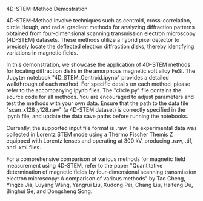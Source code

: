 4D-STEM-Method Demostration

4D-STEM-Method involve techniques such as centroid, cross-correlation, circle Hough, and radial gradient methods for 
analyzing diffraction patterns obtained from four-dimensional scanning transmission electron microscopy (4D-STEM) datasets. 
These methods utilize a hybrid pixel detector to precisely locate the deflected electron diffraction disks, 
thereby identifying variations in magnetic fields.

In this demonstration, we showcase the application of 4D-STEM methods for locating diffraction disks in the amorphous magnetic 
soft alloy FeSi. The Jupyter notebook "4D_STEM_Centroid.ipynb" provides a detailed walkthrough of each method. For specific 
details on each method, please refer to the accompanying ipynb files. The "circle.py" file contains the source code for all 
methods. You are encouraged to adjust parameters and test the methods with your own data. Ensure that the path to the data 
file "scan_x128_y128.raw" (a 4D-STEM dataset) is correctly specified in the ipynb file, and update the data save paths 
before running the notebooks.

Currently, the supported input file format is .raw. The experimental data was collected in Lorentz STEM mode using 
a Thermo Fischer Themis Z equipped with Lorentz lenses and operating at 300 kV, producing .raw, .tif, and .xml files.

For a comprehensive comparison of various methods for magnetic field measurement using 4D-STEM, refer to the paper 
"Quantitative determination of magnetic fields by four-dimensional scanning transmission electron microscopy: A comparison of various methods" 
by Tao Cheng, Yingze Jia, Luyang Wang, Yangrui Liu, Xudong Pei, Chang Liu, Haifeng Du, Binghui Ge, and Dongsheng Song.
